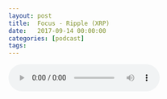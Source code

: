 ```yaml
---
layout: post
title:  Focus - Ripple (XRP)
date:   2017-09-14 00:00:00
categories: [podcast]
tags:
---
```

<audio src='http://feeds.soundcloud.com/stream/342447604-la-bulle-crypto-focus-ripple-xrp.mp3' auto-play='false' controls='true' />

Focus - Ripple (XRP) by HotNewCrypto
